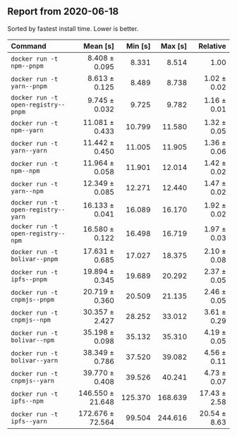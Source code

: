 ## Report from 2020-06-18

Sorted by fastest install time. Lower is better.


| Command | Mean [s] | Min [s] | Max [s] | Relative |
|:---|---:|---:|---:|---:|
| `docker run -t npm--pnpm` | 8.408 ± 0.095 | 8.331 | 8.514 | 1.00 |
| `docker run -t yarn--pnpm` | 8.613 ± 0.125 | 8.489 | 8.738 | 1.02 ± 0.02 |
| `docker run -t open-registry--pnpm` | 9.745 ± 0.032 | 9.725 | 9.782 | 1.16 ± 0.01 |
| `docker run -t npm--yarn` | 11.081 ± 0.433 | 10.799 | 11.580 | 1.32 ± 0.05 |
| `docker run -t yarn--yarn` | 11.442 ± 0.450 | 11.005 | 11.905 | 1.36 ± 0.06 |
| `docker run -t npm--npm` | 11.964 ± 0.058 | 11.901 | 12.014 | 1.42 ± 0.02 |
| `docker run -t yarn--npm` | 12.349 ± 0.085 | 12.271 | 12.440 | 1.47 ± 0.02 |
| `docker run -t open-registry--yarn` | 16.133 ± 0.041 | 16.089 | 16.170 | 1.92 ± 0.02 |
| `docker run -t open-registry--npm` | 16.580 ± 0.122 | 16.498 | 16.719 | 1.97 ± 0.03 |
| `docker run -t bolivar--pnpm` | 17.631 ± 0.685 | 17.027 | 18.375 | 2.10 ± 0.08 |
| `docker run -t ipfs--pnpm` | 19.894 ± 0.345 | 19.689 | 20.292 | 2.37 ± 0.05 |
| `docker run -t cnpmjs--pnpm` | 20.719 ± 0.360 | 20.509 | 21.135 | 2.46 ± 0.05 |
| `docker run -t cnpmjs--npm` | 30.357 ± 2.427 | 28.252 | 33.012 | 3.61 ± 0.29 |
| `docker run -t bolivar--npm` | 35.198 ± 0.098 | 35.132 | 35.310 | 4.19 ± 0.05 |
| `docker run -t bolivar--yarn` | 38.349 ± 0.786 | 37.520 | 39.082 | 4.56 ± 0.11 |
| `docker run -t cnpmjs--yarn` | 39.770 ± 0.408 | 39.526 | 40.241 | 4.73 ± 0.07 |
| `docker run -t ipfs--npm` | 146.550 ± 21.648 | 125.370 | 168.639 | 17.43 ± 2.58 |
| `docker run -t ipfs--yarn` | 172.676 ± 72.564 | 99.504 | 244.616 | 20.54 ± 8.63 |
